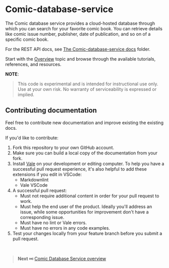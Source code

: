 # Comic-database-service
The Comic database service provides a cloud-hosted database through which you can search for your favorite comic book. You can retrieve details like comic issue number, publisher, date of publication, and so on of a specific comic book. 

For the REST API docs, see [The Comic-database-service docs](https://github.com/KusumaKrish15/Comic-Book.DB/tree/main/docs) folder.

Start with the [Overview](overview/comic-database-overview.md) topic and browse through the available tutorials, references, and resources.

**NOTE**:

> This code is experimental and is intended for instructional use only.
Use at your own risk. No warranty of serviceability is expressed or implied.

## Contributing documentation

Feel free to contribute new documentation and improve existing the existing docs.

If you'd like to contribute:

1. Fork this repository to your own GitHub account.
2. Make sure you can build a local copy of the documentation from your fork.
3. Install [Vale](https://vale.sh/) on your development or editing computer.
   To help you have a successful pull request experience, it's also helpful
   to add these extensions if you edit in VSCode:
    * Markdownlint
    * Vale VSCode
4. A successful pull request:
    * Must not require additional content in order for your pull request to work.
    * Must help the end user of the product. Ideally you'll address an issue, while some opportunities for improvement don't have a corresponding issue.
    * Must have no lint or Vale errors.
    * Must have no errors in any code examples.
5. Test your changes locally from your feature branch before you submit a pull request.
<br>

> **Next** ⏭️ [Comic Database Service overview](../docs/overview/comic-database-overview.md)
